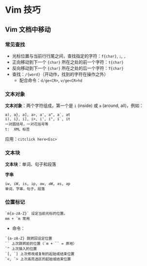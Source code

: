 # Vim 技巧

## Vim 文档中移动

### 常见查找

- 光标位置与当前行行尾之间，查找指定的字符：`f{char}`, `;`, `,`
- 正向移动到下一个 `{char}` 所在之处的前一个字符：`t{char}`
- 反向移动到下一个 `{char}` 所在之处的后一个字符：`T{char}`
- 查找：`/{word}`（开动作，找到的字符在操作之外）
    - 配合命令：`d/ge<CR>`, `v/ge<CR>hd`

### 文本对象

**文本对象**：两个字符组成，第一个是 `i` (inside) 或 `a` (around, all)，例如：
```
a), a}, a], a>, a', a", a`, at
i), i}, i], i>, i', i", i`, it
一对圆括号，一对花括号等
t:  XML 标签
```
应用：`citclick here<Esc>` 

### 文本块
**文本块**：单词、句子和段落

**字串**

``` 
iw, iW, is, ip, aw, aW, as, ap
单词，字串，句子，段落
```

### 位置标记
```
`m{a-zA-Z}` 设定当前光标的位置。
mm + `m 常用
```
- 命令：
```
`{a-zA-Z} 跳转回设定位置
`` 上次跳转前的位置（`m + `` = 原地）
`^ 上次插入的位置
`[, `] 上次修改或复制的起始或结束位置
`<, `> 上次高亮选区的起始或结束位置
```

